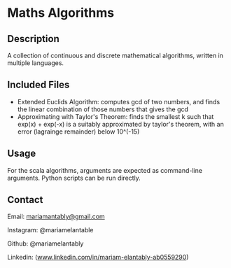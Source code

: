 # Maths Algorithms

## Description
A collection of continuous and discrete mathematical algorithms, written in multiple languages. 

## Included Files
- Extended Euclids Algorithm: computes gcd of two numbers, and finds the linear combination of those numbers that gives the gcd
- Approximating with Taylor's Theorem: finds the smallest k such that exp(x) + exp(-x) is a suitably approximated by taylor's theorem, with an error (lagrainge remainder) below 10^(-15)

## Usage
For the scala algorithms, arguments are expected as command-line arguments. Python scripts can be run directly. 

## Contact
Email: mariamantably@gmail.com

Instagram: @mariamelantable

Github: @mariamelantably

Linkedin: (www.linkedin.com/in/mariam-elantably-ab0559290)

